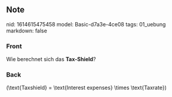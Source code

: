## Note
nid: 1614615475458
model: Basic-d7a3e-4ce08
tags: 01_uebung
markdown: false

### Front
Wie berechnet sich das <b>Tax-Shield</b>?

### Back
\(\text{Taxshield} =  \text{Interest expenses} \times \text{Taxrate}\)
